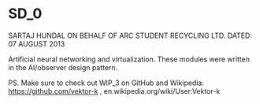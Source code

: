 SD_0
====

SARTAJ HUNDAL ON BEHALF OF ARC STUDENT RECYCLING LTD.   DATED: 07 AUGUST 2013

Artificial neural networking and virtualization. These modules were written in the AI/observer design pattern.

PS. Make sure to check out WIP_3 on GitHub and Wikipedia: 
https://github.com/vektor-k , en.wikipedia.org/wiki/User:Vektor-k‎



